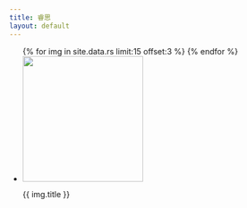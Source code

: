 ```yaml
---
title: 睿思
layout: default
---
```


<div class="module cl ml">
<ul>
{% for img in site.data.rs limit:15 offset:3 %}
  <li style="float: left">
    <a href="http://rs.xidian.edu.cn/{{ img.link }}" target="_blank">
      <img src="{{ img.src }}" width="215" height="225">
    </a>
    <p>{{ img.title }} </p>
  </li>
{% endfor %}
</ul>
</div>
